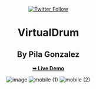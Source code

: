 <div align="center">
  
  [![Twitter Follow](https://img.shields.io/twitter/follow/PilaGonzalezOk?style=social)](https://twitter.com/intent/follow?screen_name=PilaGonzalezOk)

  # VirtualDrum
  ## By Pila Gonzalez

 <a href="https://virtualdrumbypila.netlify.app/" target="_blank"><strong>➥ Live Demo</strong></a>

  ![image](https://github.com/Pilag6/VirtualDrum/assets/79191808/13bc5db7-7a51-40ca-80cc-0a57aab46c37)
![mobile (1)](https://github.com/Pilag6/VirtualDrum/assets/79191808/e81910a2-a153-4865-a9a6-9135aff46f5a)
![mobile (2)](https://github.com/Pilag6/VirtualDrum/assets/79191808/c3d3e14a-98ad-4b67-8d09-6cd7b47ebda6)

</div>





